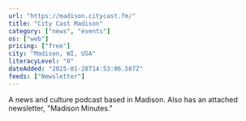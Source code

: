 ```yaml
---
url: "https://madison.citycast.fm/"
title: "City Cast Madison"
category: ["news", "events"]
os: ["web"]
pricing: ["free"]
city: "Madison, WI, USA"
literacyLevel: "0"
dateAdded: "2025-01-28T14:53:06.507Z"
feeds: ["Newsletter"]
---
```


A news and culture podcast based in Madison. Also has an attached newsletter, "Madison Minutes."
